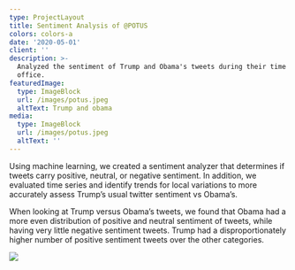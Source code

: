 ```yaml
---
type: ProjectLayout
title: Sentiment Analysis of @POTUS
colors: colors-a
date: '2020-05-01'
client: ''
description: >-
  Analyzed the sentiment of Trump and Obama's tweets during their time in
  office.
featuredImage:
  type: ImageBlock
  url: /images/potus.jpeg
  altText: Trump and obama
media:
  type: ImageBlock
  url: /images/potus.jpeg
  altText: ''
---
```

Using machine learning, we created a sentiment analyzer that determines if tweets carry positive, neutral, or negative sentiment. In addition, we evaluated time series and identify trends for local variations to more accurately assess Trump’s usual twitter sentiment vs Obama’s.

When looking at Trump versus Obama’s tweets, we found that Obama had a more even distribution of positive and neutral sentiment of tweets, while having very little negative sentiment tweets. Trump had a disproportionately higher number of positive sentiment tweets over the other categories.

![](/images/Obama_Trump.png)
